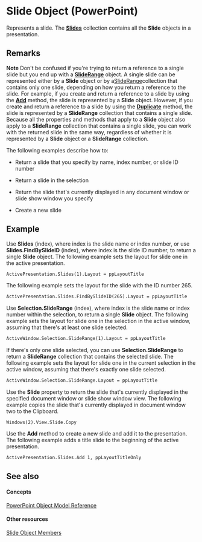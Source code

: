
# Slide Object (PowerPoint)

Represents a slide. The  **[Slides](ba7f514c-8f6d-d5ef-333f-c1da0f2ab767.md)** collection contains all the **Slide** objects in a presentation.


## Remarks


 **Note**  Don't be confused if you're trying to return a reference to a single slide but you end up with a  **[SlideRange](440ab59d-744a-209f-bf28-d0acd3a21e1a.md)** object. A single slide can be represented either by a **Slide** object or by a[SlideRange](440ab59d-744a-209f-bf28-d0acd3a21e1a.md)collection that contains only one slide, depending on how you return a reference to the slide. For example, if you create and return a reference to a slide by using the  **[Add](9a09ad9b-c52d-9fd6-20ef-68b694596ed2.md)** method, the slide is represented by a **Slide** object. However, if you create and return a reference to a slide by using the **[Duplicate](a098ddc4-9838-35f2-86c1-8d9e4ff40209.md)** method, the slide is represented by a **SlideRange** collection that contains a single slide. Because all the properties and methods that apply to a **Slide** object also apply to a **SlideRange** collection that contains a single slide, you can work with the returned slide in the same way, regardless of whether it is represented by a **Slide** object or a **SlideRange** collection.

The following examples describe how to:


- Return a slide that you specify by name, index number, or slide ID number
    
- Return a slide in the selection
    
- Return the slide that's currently displayed in any document window or slide show window you specify
    
- Create a new slide
    

## Example

Use  **Slides** (index), where index is the slide name or index number, or use **Slides.FindBySlideID** (index), where index is the slide ID number, to return a single **Slide** object. The following example sets the layout for slide one in the active presentation.


```vb
ActivePresentation.Slides(1).Layout = ppLayoutTitle
```

The following example sets the layout for the slide with the ID number 265.




```vb
ActivePresentation.Slides.FindBySlideID(265).Layout = ppLayoutTitle
```

Use  **Selection.SlideRange** (index), where index is the slide name or index number within the selection, to return a single **Slide** object. The following example sets the layout for slide one in the selection in the active window, assuming that there's at least one slide selected.




```vb
ActiveWindow.Selection.SlideRange(1).Layout = ppLayoutTitle
```

If there's only one slide selected, you can use  **Selection.SlideRange** to return a **SlideRange** collection that contains the selected slide. The following example sets the layout for slide one in the current selection in the active window, assuming that there's exactly one slide selected.




```vb
ActiveWindow.Selection.SlideRange.Layout = ppLayoutTitle
```

Use the  **Slide** property to return the slide that's currently displayed in the specified document window or slide show window view. The following example copies the slide that's currently displayed in document window two to the Clipboard.




```
Windows(2).View.Slide.Copy
```

Use the  **Add** method to create a new slide and add it to the presentation. The following example adds a title slide to the beginning of the active presentation.




```vb
ActivePresentation.Slides.Add 1, ppLayoutTitleOnly
```


## See also


#### Concepts


[PowerPoint Object Model Reference](00acd64a-5896-0459-39af-98df2849849e.md)
#### Other resources


[Slide Object Members](3e34272b-615c-fa3f-4f0c-ceeba3c8f130.md)
